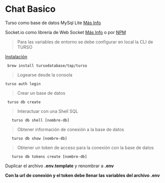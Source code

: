 # Chat Basico

Turso como base de datos MySql Lite [Más Info](https://turso.tech/)

Socket.io como libreria de Web Socket [Más Info](https://socket.io/) o por [NPM](https://www.npmjs.com/package/socket.io)

> Para las variables de entorno se debe configurar en local la CLI de TURSO

[Instalación](https://docs.turso.tech/tutorials/get-started-turso-cli/step-01-installation)

```
 brew install tursodatabase/tap/turso
```

> Logearse desde la consola

````
turso auth login
````

> Crear un base de datos

````
 turso db create
````
> Interactuar con una Shell SQL
```
   turso db shell [nombre-db]
```

> Obtener información de conexión a la base de datos
```
   turso db show [nombre-db]
```


> Obtener un token de acceso para la conexión con la base de datos

```
   turso db tokens create [nombre-db]
```

Duplicar el archivo __.env.template__ y renombrar a __.env__

**Con la url de conexión y el token debe llenar las variables del archivo .env**